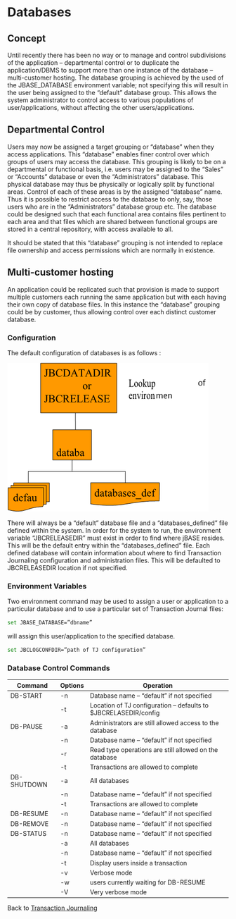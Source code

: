# Databases  

<PageHeader />

## Concept  

Until recently there has been no way or to manage and control subdivisions of the application – departmental control or to duplicate the application/DBMS to support more than one instance of the database – multi-customer hosting. The database grouping is achieved by the used of the JBASE_DATABASE environment variable; not specifying this will result in the user being assigned to the “default” database group. This allows the system administrator to control access to various populations of user/applications, without affecting the other users/applications.

## Departmental Control  

Users may now be assigned a target grouping or “database” when they access applications. This “database” enables finer control over which groups of users may access the database. This grouping is likely to be on a departmental or functional basis, i.e. users may be assigned to the “Sales” or “Accounts” database or even the “Administrators” database. This physical database may thus be physically or logically split by functional areas. Control of each of these areas is by the assigned “database” name. Thus it is possible to restrict access to the database to only, say, those users who are in the “Administrators” database group etc. The database could be designed such that each functional area contains files pertinent to each area and that files which are shared between functional groups are stored in a central repository, with access available to all.  

It should be stated that this “database” grouping is not intended to replace file ownership and access permissions which are normally in existence.  

## Multi-customer hosting  

An application could be replicated such that provision is made to support multiple customers each running the same application but with each having their own copy of database files. In this instance the “database” grouping could be by customer, thus allowing control over each distinct customer database.

### Configuration  

The default configuration of databases is as follows :

![Picture13](./Picture13.png)  

There will always be a “default” database file and a “databases_defined” file defined within the system. In order for the system to run, the environment variable “JBCRELEASEDIR” must exist in order to find where jBASE resides. This will be the default entry within the “databases_defined” file. Each defined database will contain information about where to find Transaction Journaling configuration and administration files. This will be defaulted to JBCRELEASEDIR location if not specified.

### Environment Variables

Two environment command may be used to assign a user or application to a particular database and to use a particular set of Transaction Journal files:

```bash
set JBASE_DATABASE=”dbname”
```

will assign this user/application to the specified database.

```bash
set JBCLOGCONFDIR=”path of TJ configuration”
```

### Database Control Commands  

| Command     | Options | Operation |
| ---         | ---     | ---       |
| DB-START    | -n      | Database name – “default” if not specified                      |
|             | -t      | Location of TJ configuration – defaults to $JBCRELASEDIR/config |
| DB-PAUSE    | -a      | Administrators are still allowed access to the database         |
|             | -n      | Database name – “default” if not specified                      |
|             | -r      | Read type operations are still allowed on the database          |
|             | -t      | Transactions are allowed to complete                            |
| DB-SHUTDOWN | -a      | All databases                                                   |
|             | -n      | Database name – “default” if not specified                      |
|             | -t      | Transactions are allowed to complete                            |
| DB-RESUME   | -n      | Database name – “default” if not specified                      |
| DB-REMOVE   | -n      | Database name – “default” if not specified                      |
| DB-STATUS   | -n      | Database name – “default” if not specified                      |
|             | -a      | All databases                                                   |
|             | -n      | Database name – “default” if not specified                      |
|             | -t      | Display users inside a transaction                              |
|             | -v      | Verbose mode                                                    |
|             | -w      | users currently waiting for DB-RESUME                           |
|             | -V      | Very verbose mode                                               |

Back to [Transaction Journaling](./../README.md)

<PageFooter />
